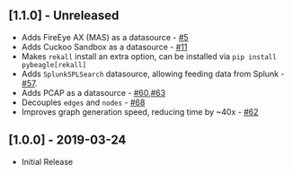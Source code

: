 ## [1.1.0] - Unreleased

-   Adds FireEye AX (MAS) as a datasource - [#5](https://github.com/yampelo/beagle/pull/5)
-   Adds Cuckoo Sandbox as a datasource - [#11](https://github.com/yampelo/beagle/pull/11)
-   Makes `rekall` install an extra option, can be installed via `pip install pybeagle[rekall]`
-   Adds `SplunkSPLSearch` datasource, allowing feeding data from Splunk - [#57](https://github.com/yampelo/beagle/pull/57).
-   Adds PCAP as a datasource - [#60](https://github.com/yampelo/beagle/pull/60),[#63](https://github.com/yampelo/beagle/pull/63)
-   Decouples `edges` and `nodes` - [#68](https://github.com/yampelo/beagle/pull/68)
-   Improves graph generation speed, reducing time by ~40x - [#62](https://github.com/yampelo/beagle/pull/62)

## [1.0.0] - 2019-03-24

-   Initial Release
